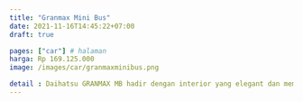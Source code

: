 ```yaml
---
title: "Granmax Mini Bus"
date: 2021-11-16T14:45:22+07:00
draft: true

pages: ["car"] # halaman 
harga: Rp 169.125.000
image: /images/car/granmaxminibus.png

detail : Daihatsu GRANMAX MB hadir dengan interior yang elegant dan memiliki fitur-fitur canggih di dalamnya. Nikmati dan rasakan fiturnya. Ruang Bagasi dengan kapasitas yang besar, muat untuk menyimpan bermacam barang bawaan di setiap aktivitas Anda.
---
```


